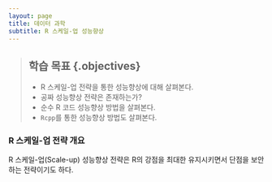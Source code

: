 ```yaml
---
layout: page
title: 데이터 과학
subtitle: R 스케일-업 성능향상
---
```


> ## 학습 목표 {.objectives}
>
> * R 스케일-업 전략을 통한 성능향상에 대해 살펴본다.
> * 공짜 성능향상 전략은 존재하는가?
> * 순수 R 코드 성능향상 방법을 살펴본다.
> * `Rcpp`를 통한 성능향상 방법도 살펴본다.


### R 스케일-업 전략 개요

R 스케일-업(Scale-up) 성능향상 전략은 R의 강점을 최대한 유지시키면서 단점을 보안하는 전략이기도 하다.


